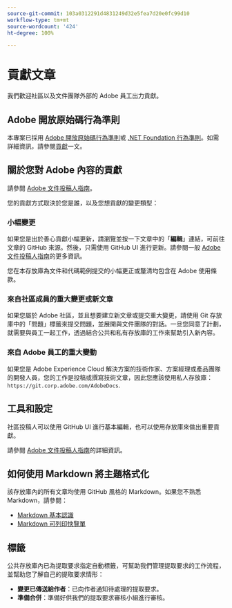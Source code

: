 ```yaml
---
source-git-commit: 103a0312291d4831249d32e5fea7d20e0fc99d10
workflow-type: tm+mt
source-wordcount: '424'
ht-degree: 100%

---
```

# 貢獻文章

我們歡迎社區以及文件團隊外部的 Adobe 員工出力貢獻。

## Adobe 開放原始碼行為準則

本專案已採用 [Adobe 開放原始碼行為準則](code-of-conduct.md)或 [.NET Foundation 行為準則](https://dotnetfoundation.org/code-of-conduct)。如需詳細資訊，請參閱[貢獻](contributing.md)一文。

## 關於您對 Adobe 內容的貢獻

請參閱 [Adobe 文件投稿人指南](https://experienceleague.adobe.com/docs/contributor/contributor-guide/introduction.html?lang=zh-Hant)。

您的貢獻方式取決於您是誰，以及您想貢獻的變更類型：

### 小幅變更

如果您是出於善心貢獻小幅更新，請瀏覽並按一下文章中的「**編輯**」連結，可前往文章的 GitHub 來源。然後，只需使用 GitHub UI 進行更新。請參閱一般 [Adobe 文件投稿人指南](https://experienceleague.adobe.com/docs/contributor/contributor-guide/introduction.html?lang=zh-Hant)的更多資訊。

您在本存放庫為文件和代碼範例提交的小幅更正或釐清均包含在 Adobe 使用條款。

### 來自社區成員的重大變更或新文章

如果您屬於 Adobe 社區，並且想要建立新文章或提交重大變更，請使用 Git 存放庫中的「問題」標籤來提交問題，並展開與文件團隊的對話。一旦您同意了計劃，就需要與員工一起工作，透過結合公共和私有存放庫的工作來幫助引入新內容。

<!--
If you submit a pull request with significant changes to documentation and code examples, you'll see a message in the pull request asking you to submit an online contribution license agreement (CLA). We need you to complete the online form before we can review your pull request.
-->

### 來自 Adobe 員工的重大變動

如果您是 Adobe Experience Cloud 解決方案的技術作家、方案經理或產品團隊的開發人員，您的工作是投稿或撰寫技術文章，因此您應該使用私人存放庫：`https://git.corp.adobe.com/AdobeDocs`.

<!--Employees from other parts of the Adobe world should use the public repo for minor updates.-->

## 工具和設定

社區投稿人可以使用 GitHub UI 進行基本編輯，也可以使用存放庫來做出重要貢獻。

請參閱 [Adobe 文件投稿人指南](https://experienceleague.adobe.com/docs/contributor/contributor-guide/introduction.html?lang=zh-Hant)的詳細資訊。

## 如何使用 Markdown 將主題格式化

該存放庫內的所有文章均使用 GitHub 風格的 Markdown。如果您不熟悉 Markdown，請參閱：

* [Markdown 基本認識](https://help.github.com/articles/getting-started-with-writing-and-formatting-on-github/)
* [Markdown 可列印快覽單](https://guides.github.com/pdfs/markdown-cheatsheet-online.pdf)

## 標籤

公共存放庫內已為提取要求指定自動標籤，可幫助我們管理提取要求的工作流程，並幫助您了解自己的提取要求情形：

* **變更已傳送給作者**：已向作者通知待處理的提取要求。
* **準備合併**：準備好供我們的提取要求審核小組進行審核。
